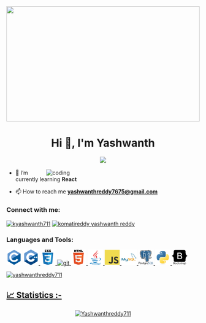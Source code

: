 <img align = "center" height ="300px" width="100%" src="https://miro.medium.com/max/1400/1*OxT7UjIwhklKE8d8SFyo7g.gif" alt="">
<h1 align="center">Hi 👋, I'm Yashwanth</h1>
<!-- <h3 align="center">A passionate frontend developer from India</h3> -->
<p align="center">
  <a href="https://github.com/DenverCoder1/readme-typing-svg"><img src="https://readme-typing-svg.herokuapp.com?lines=Passionate+Web+Developer;Always%20learning%20new%20things&center=true&width=500&height=50"></a>
</p>
<img align="right" width="400px" src="https://miro.medium.com/max/828/0*7Q3yvSIv_t0ioJ-Z.gif" alt="coding">

- 🌱 I’m currently learning **React**

- 📫 How to reach me **yashwanthreddy7675@gmail.com**

<h3 align="left">Connect with me:</h3>
<p align="left">
    <a href="https://twitter.com/kyashwanth711" target="blank"><img align="center"
            src="https://raw.githubusercontent.com/rahuldkjain/github-profile-readme-generator/master/src/images/icons/Social/twitter.svg"
            alt="kyashwanth711" height="30" width="40" /></a>
    <a href="https://linkedin.com/in/komatireddy yashwanth reddy" target="blank"><img align="center"
            src="https://raw.githubusercontent.com/rahuldkjain/github-profile-readme-generator/master/src/images/icons/Social/linked-in-alt.svg"
            alt="komatireddy yashwanth reddy" height="30" width="40" /></a>
   <!-- <a href="https://www.leetcode.com/yashwanth_komatireddy" target="blank"><img align="center"
            src="https://raw.githubusercontent.com/rahuldkjain/github-profile-readme-generator/master/src/images/icons/Social/leet-code.svg"
            alt="yashwanth_komatireddy" height="30" width="40" /></a>-->
</p>

<h3 align="left">Languages and Tools:</h3>
<p align="left"> 
        <img src="https://raw.githubusercontent.com/devicons/devicon/master/icons/c/c-original.svg"
            alt="c" width="40" height="40" /> </a> <a href="https://www.w3schools.com/cpp/" target="_blank"
        rel="noreferrer"> <img
            src="https://raw.githubusercontent.com/devicons/devicon/master/icons/cplusplus/cplusplus-original.svg"
            alt="cplusplus" width="40" height="40" /> </a> <a href="https://www.w3schools.com/css/" target="_blank"
        rel="noreferrer"> <img
            src="https://raw.githubusercontent.com/devicons/devicon/master/icons/css3/css3-original-wordmark.svg"
            alt="css3" width="40" height="40" /> </a> <a href="https://git-scm.com/" target="_blank" rel="noreferrer">
        <img src="https://www.vectorlogo.zone/logos/git-scm/git-scm-icon.svg" alt="git" width="40" height="40" /> </a>
    <a href="https://www.w3.org/html/" target="_blank" rel="noreferrer"> <img
            src="https://raw.githubusercontent.com/devicons/devicon/master/icons/html5/html5-original-wordmark.svg"
            alt="html5" width="40" height="40" /> </a> <a href="https://www.java.com" target="_blank" rel="noreferrer">
        <img src="https://raw.githubusercontent.com/devicons/devicon/master/icons/java/java-original.svg" alt="java"
            width="40" height="40" /> </a> <a href="https://developer.mozilla.org/en-US/docs/Web/JavaScript"
        target="_blank" rel="noreferrer"> <img
            src="https://raw.githubusercontent.com/devicons/devicon/master/icons/javascript/javascript-original.svg"
            alt="javascript" width="40" height="40" /> </a> <a href="https://www.mysql.com/" target="_blank"
        rel="noreferrer"> <img
            src="https://raw.githubusercontent.com/devicons/devicon/master/icons/mysql/mysql-original-wordmark.svg"
            alt="mysql" width="40" height="40" /> </a> <a href="https://www.python.org" target="_blank"
        rel="noreferrer">
	 <img
            src="https://raw.githubusercontent.com/devicons/devicon/master/icons/postgresql/postgresql-original-wordmark.svg"
            alt="postgresql" width="40" height="40" /> </a> <a href="https://www.python.org" target="_blank"
        rel="noreferrer">
	<img
            src="https://raw.githubusercontent.com/devicons/devicon/master/icons/python/python-original.svg"
            alt="python" width="40" height="40" /> </a>
	 <a href="https://getbootstrap.com" target="_blank" rel="noreferrer"> <img
            src="https://raw.githubusercontent.com/devicons/devicon/master/icons/bootstrap/bootstrap-plain-wordmark.svg"
            alt="bootstrap" width="40" height="40" /> </a> <a href="https://www.cprogramming.com/" target="_blank" rel="noreferrer"> 
</p>
<p align="left"> <img
        src="https://komarev.com/ghpvc/?username=yashwanthreddy711&label=Profile%20views&color=0e75b6&style=flat"
        alt="yashwanthreddy711" /> </p>
<!-- <h3 align="left">Support:</h3>
<p><a href="https://www.buymeacoffee.com/Yashwanth Reddy"> <img align="left" "
            src="https://cdn.buymeacoffee.com/buttons/v2/default-yellow.png" height="50" width="210"
            alt="Yashwanth Reddy" /></a></p><br><br> -->


<!--<p align="center"><img align="center" src="https://profile-counter.glitch.me/{Yashwanthreddy711}/count.svg" /></p>-->
 
## 📈 Statistics :-
 <p align="center"><img align="center" src="https://github-readme-streak-stats.herokuapp.com/?user=Yashwanthreddy711&theme=tokyonight_duo" alt="Yashwanthreddy711" /></p>
  <br/>
  <!--<p align="center">
    <a href="https://github.com/anuraghazra/github-readme-stats">
	    <img alt="Yashwanthreddy711's Github Stats" src="https://github-readme-stats.vercel.app/api?username=Yashwanthreddy711&show_icons=true&count_private=true&locale=en&theme=tokyonight&layout=compact" height="230px"/></a>
	  <img src="https://github-readme-stats.vercel.app/api/top-langs?username=Yashwanthreddy711&langs_count=10&show_icons=true&locale=en&theme=tokyonight" alt="Yashwanthreddy711" height="230px"/>-->
      
<!--   <summary><b>⚡ Recent GitHub Activity</b></summary>
<a href="https://github.com/Yashwanthreddy711"><img alt="Yashwanthreddy711's Activity Graph" src="https://github-readme-activity-graph.cyclic.app/graph?username=Yashwanthreddy711&theme=react-dark" /></a>
<br/>   -->


